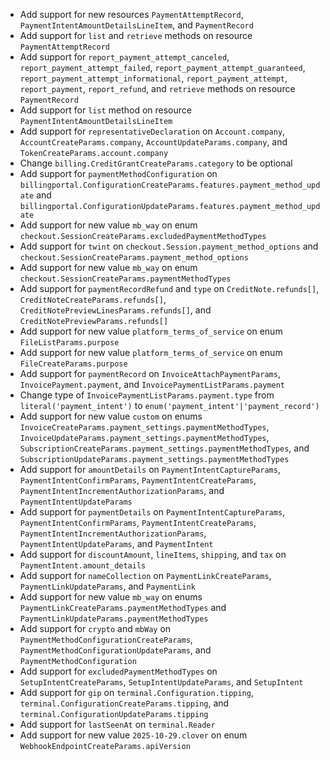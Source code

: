 * Add support for new resources `PaymentAttemptRecord`, `PaymentIntentAmountDetailsLineItem`, and `PaymentRecord`
* Add support for `list` and `retrieve` methods on resource `PaymentAttemptRecord`
* Add support for `report_payment_attempt_canceled`, `report_payment_attempt_failed`, `report_payment_attempt_guaranteed`, `report_payment_attempt_informational`, `report_payment_attempt`, `report_payment`, `report_refund`, and `retrieve` methods on resource `PaymentRecord`
* Add support for `list` method on resource `PaymentIntentAmountDetailsLineItem`
* Add support for `representativeDeclaration` on `Account.company`, `AccountCreateParams.company`, `AccountUpdateParams.company`, and `TokenCreateParams.account.company`
* Change `billing.CreditGrantCreateParams.category` to be optional
* Add support for `paymentMethodConfiguration` on `billingportal.ConfigurationCreateParams.features.payment_method_update` and `billingportal.ConfigurationUpdateParams.features.payment_method_update`
* Add support for new value `mb_way` on enum `checkout.SessionCreateParams.excludedPaymentMethodTypes`
* Add support for `twint` on `checkout.Session.payment_method_options` and `checkout.SessionCreateParams.payment_method_options`
* Add support for new value `mb_way` on enum `checkout.SessionCreateParams.paymentMethodTypes`
* Add support for `paymentRecordRefund` and `type` on `CreditNote.refunds[]`, `CreditNoteCreateParams.refunds[]`, `CreditNotePreviewLinesParams.refunds[]`, and `CreditNotePreviewParams.refunds[]`
* Add support for new value `platform_terms_of_service` on enum `FileListParams.purpose`
* Add support for new value `platform_terms_of_service` on enum `FileCreateParams.purpose`
* Add support for `paymentRecord` on `InvoiceAttachPaymentParams`, `InvoicePayment.payment`, and `InvoicePaymentListParams.payment`
* Change type of `InvoicePaymentListParams.payment.type` from `literal('payment_intent')` to `enum('payment_intent'|'payment_record')`
* Add support for new value `custom` on enums `InvoiceCreateParams.payment_settings.paymentMethodTypes`, `InvoiceUpdateParams.payment_settings.paymentMethodTypes`, `SubscriptionCreateParams.payment_settings.paymentMethodTypes`, and `SubscriptionUpdateParams.payment_settings.paymentMethodTypes`
* Add support for `amountDetails` on `PaymentIntentCaptureParams`, `PaymentIntentConfirmParams`, `PaymentIntentCreateParams`, `PaymentIntentIncrementAuthorizationParams`, and `PaymentIntentUpdateParams`
* Add support for `paymentDetails` on `PaymentIntentCaptureParams`, `PaymentIntentConfirmParams`, `PaymentIntentCreateParams`, `PaymentIntentIncrementAuthorizationParams`, `PaymentIntentUpdateParams`, and `PaymentIntent`
* Add support for `discountAmount`, `lineItems`, `shipping`, and `tax` on `PaymentIntent.amount_details`
* Add support for `nameCollection` on `PaymentLinkCreateParams`, `PaymentLinkUpdateParams`, and `PaymentLink`
* Add support for new value `mb_way` on enums `PaymentLinkCreateParams.paymentMethodTypes` and `PaymentLinkUpdateParams.paymentMethodTypes`
* Add support for `crypto` and `mbWay` on `PaymentMethodConfigurationCreateParams`, `PaymentMethodConfigurationUpdateParams`, and `PaymentMethodConfiguration`
* Add support for `excludedPaymentMethodTypes` on `SetupIntentCreateParams`, `SetupIntentUpdateParams`, and `SetupIntent`
* Add support for `gip` on `terminal.Configuration.tipping`, `terminal.ConfigurationCreateParams.tipping`, and `terminal.ConfigurationUpdateParams.tipping`
* Add support for `lastSeenAt` on `terminal.Reader`
* Add support for new value `2025-10-29.clover` on enum `WebhookEndpointCreateParams.apiVersion`
